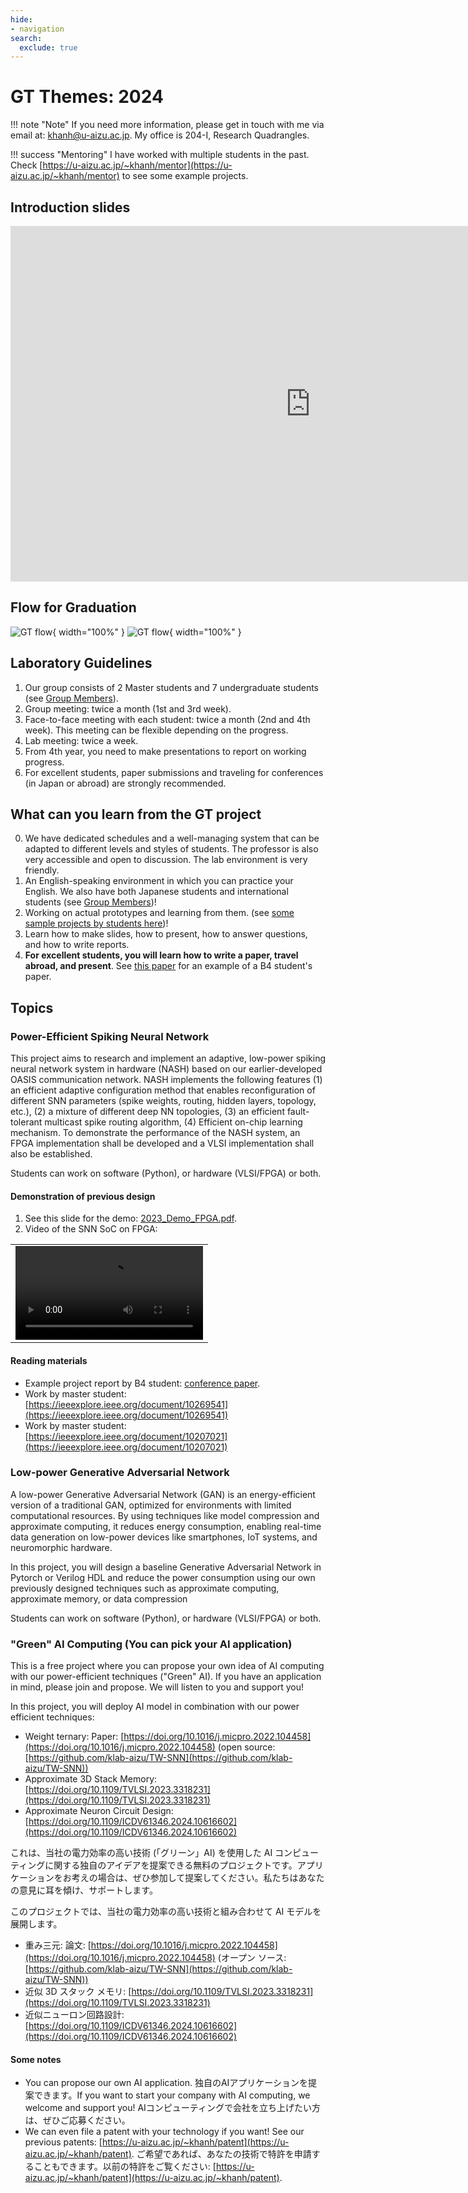 ```yaml
---
hide:
- navigation
search:
  exclude: true
---
```


# GT Themes: 2024

!!! note "Note" 
    If you need more information, please get in touch with me via email at: khanh@u-aizu.ac.jp. My office is 204-I, Research Quadrangles.

!!! success "Mentoring"
    I have worked with multiple students in the past. Check [https://u-aizu.ac.jp/~khanh/mentor](https://u-aizu.ac.jp/~khanh/mentor) to see some example projects.


## Introduction slides

<iframe class="icenter"  src="https://docs.google.com/presentation/d/1i34l-0ZNI4D_b9ihc3g2LlMa9gvW08HfHTGPu14Zer8/embed?start=true&loop=true&delayms=3000" frameborder="0" width="960" height="569" allowfullscreen="true" mozallowfullscreen="true" webkitallowfullscreen="true"></iframe>

## Flow for Graduation

<!-- ![GT flow](GT-flow.svg "GT flow") -->
![GT flow](GT-flow-light.svg#only-light){ width="100%" }
![GT flow](GT-flow-dark.svg#only-dark){ width="100%" }

## Laboratory Guidelines

1. Our group consists of 2 Master students and 7 undergraduate students (see [Group Members](https://u-aizu.ac.jp/~khanh/grp_mem)).
2. Group meeting: twice a month (1st and 3rd week).
3. Face-to-face meeting with each student: twice a month (2nd and 4th week). This meeting can be flexible depending on the progress.
4. Lab meeting: twice a week.
5. From 4th year, you need to make presentations to report on working progress.
6. For excellent students, paper submissions and traveling for conferences (in Japan or abroad) are strongly recommended.


## What can you learn from the GT project

0. We have dedicated schedules and a well-managing system that can be adapted to different levels and styles of students. The professor is also very accessible and open to discussion. The lab environment is very friendly.
1. An English-speaking environment in which you can practice your English. We also have both Japanese students and international students (see [Group Members](https://u-aizu.ac.jp/~khanh/grp_mem))!
2. Working on actual prototypes and learning from them. (see [some sample projects by students here](https://u-aizu.ac.jp/~khanh/mentor))!
3. Learn how to make slides, how to present, how to answer questions, and how to write reports.
4. **For excellent students, you will learn how to write a paper, travel abroad, and present**. See [this paper](https://ieeexplore.ieee.org/abstract/document/10616602) for an example of a B4 student's paper.

   
## Topics
### Power-Efficient Spiking Neural Network

This project aims to research and implement an adaptive, low-power spiking neural network system in hardware (NASH) based on our earlier-developed OASIS communication network. NASH implements the following features (1) an efficient adaptive configuration method that enables reconfiguration of different SNN parameters (spike weights, routing, hidden layers, topology, etc.), (2) a mixture of different deep NN topologies, (3) an efficient fault-tolerant multicast spike routing algorithm, (4) Efficient on-chip learning mechanism. To demonstrate the performance of the NASH system, an FPGA implementation shall be developed and  a VLSI implementation shall also be established.


Students can work on software (Python), or hardware (VLSI/FPGA) or both.

#### Demonstration of previous design

1. See this slide for the demo: [2023_Demo_FPGA.pdf](../share/projects/CRF-2023/2023_Demo_FPGA.pdf).
2. Video of the SNN SoC on FPGA:



<table class="icenter" width="80%">
<tbody>

  <tr>
    <td >
    <video width="100%" controls>
    <source src="../../share/projects/CRF-2023/2023_Demo_FPGA.m4v" type="video/mp4">
    </video>
    </td>
  </tr>

</tbody>
</table>

#### Reading materials

- Example project report by B4 student: [conference paper](https://ieeexplore.ieee.org/abstract/document/10616602).
- Work by master student: [https://ieeexplore.ieee.org/document/10269541](https://ieeexplore.ieee.org/document/10269541)
- Work by master student: [https://ieeexplore.ieee.org/document/10207021](https://ieeexplore.ieee.org/document/10207021)


### Low-power Generative Adversarial Network

A low-power Generative Adversarial Network (GAN) is an energy-efficient version of a traditional GAN, optimized for environments with limited computational resources. By using techniques like model compression and approximate computing, it reduces energy consumption, enabling real-time data generation on low-power devices like smartphones, IoT systems, and neuromorphic hardware.

In this project, you will design a baseline  Generative Adversarial Network in Pytorch or Verilog HDL and reduce the power consumption using our own previously designed techniques such as approximate computing, approximate memory, or data compression

Students can work on software (Python), or hardware (VLSI/FPGA) or both.


### "Green" AI Computing (You can pick your AI application)

This is a free project where you can propose your own idea of AI computing with our power-efficient techniques ("Green" AI). If you have an application in mind, please join and propose. We will listen to you and support you!

In this project, you will deploy AI model in combination with our power efficient techniques:

- Weight ternary: Paper: [https://doi.org/10.1016/j.micpro.2022.104458](https://doi.org/10.1016/j.micpro.2022.104458) (open source: [https://github.com/klab-aizu/TW-SNN](https://github.com/klab-aizu/TW-SNN))
- Approximate 3D Stack Memory: [https://doi.org/10.1109/TVLSI.2023.3318231](https://doi.org/10.1109/TVLSI.2023.3318231)
- Approximate Neuron Circuit Design: [https://doi.org/10.1109/ICDV61346.2024.10616602](https://doi.org/10.1109/ICDV61346.2024.10616602)

これは、当社の電力効率の高い技術 (「グリーン」AI) を使用した AI コンピューティングに関する独自のアイデアを提案できる無料のプロジェクトです。アプリケーションをお考えの場合は、ぜひ参加して提案してください。私たちはあなたの意見に耳を傾け、サポートします。

このプロジェクトでは、当社の電力効率の高い技術と組み合わせて AI モデルを展開します。

- 重み三元: 論文: [https://doi.org/10.1016/j.micpro.2022.104458](https://doi.org/10.1016/j.micpro.2022.104458) (オープン ソース: [https://github.com/klab-aizu/TW-SNN](https://github.com/klab-aizu/TW-SNN))
- 近似 3D スタック メモリ: [https://doi.org/10.1109/TVLSI.2023.3318231](https://doi.org/10.1109/TVLSI.2023.3318231)
- 近似ニューロン回路設計: [https://doi.org/10.1109/ICDV61346.2024.10616602](https://doi.org/10.1109/ICDV61346.2024.10616602)


#### Some notes

- You can propose our own AI application. 独自のAIアプリケーションを提案できます。If you want to start your company with AI computing, we welcome and support you! AIコンピューティングで会社を立ち上げたい方は、ぜひご応募ください。
- We can even file a patent with your technology if you want! See our previous patents: [https://u-aizu.ac.jp/~khanh/patent](https://u-aizu.ac.jp/~khanh/patent). ご希望であれば、あなたの技術で特許を申請することもできます。以前の特許をご覧ください: [https://u-aizu.ac.jp/~khanh/patent](https://u-aizu.ac.jp/~khanh/patent).

 


